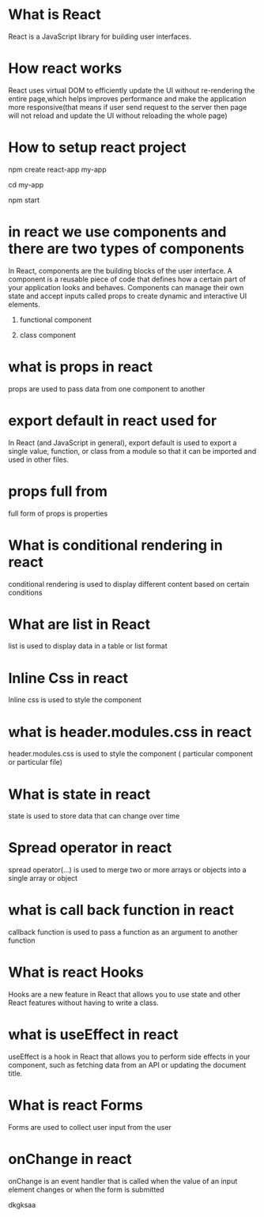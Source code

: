 # What is React 

React is a JavaScript library for building user interfaces.

# How react works

React uses virtual DOM to efficiently update the UI without re-rendering the entire page,which helps improves performance and make the application more responsive(that means if user send request to the server then page will not reload and update the UI without reloading the whole page)

# How to setup react project

npm create react-app my-app

cd my-app

npm start


# in react we use components and there are two types of components


In React, components are the building blocks of the user interface. A component is a reusable piece of code that defines how a certain part of your application looks and behaves. Components can manage their own state and accept inputs called props to create dynamic and interactive UI elements.

1) functional component

2) class component

# what is props in react

props are used to pass data from one component to another


# export default in react used for

In React (and JavaScript in general), export default is used to export a single value, function, or class from a module so that it can be imported and used in other files.


# props full from

full form of props is properties

# What is conditional rendering in react

conditional rendering is used to display different content based on certain conditions

# What are list in React

list is used to display data in a table or list format

# Inline Css in react

Inline css is used to style the component

# what is header.modules.css in react

header.modules.css is used to style the component ( particular component or particular file)

# What is state in react

state is used to store data that can change over time 

# Spread operator in react

spread operator(...) is used to merge two or more arrays or objects into a single array or object

# what is call back function in react

callback function is used to pass a function as an argument to another function

# What is react Hooks

Hooks are a new feature in React that allows you to use state and other React features without having to write a class.

# what is useEffect in react

useEffect is a hook in React that allows you to perform side effects in your component, such as fetching data from an API or updating the document title.


# What is react Forms

Forms are used to collect user input from the user


# onChange in react

onChange is an event handler that is called when the value of an input element changes or when the form is submitted

dkgksaa
